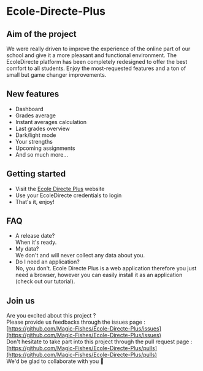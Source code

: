 # Ecole-Directe-Plus
## Aim of the project
We were really driven to improve the experience of the online part of our school and give it a more pleasant and functional environment.
The EcoleDirecte platform has been completely redesigned to offer the best comfort to all students.
Enjoy the most-requested features and a ton of small but game changer improvements.

## New features
- Dashboard
- Grades average
- Instant averages calculation
- Last grades overview
- Dark/light mode
- Your strengths
- Upcoming assignments
- And so much more...

## Getting started
- Visit the [Ecole Directe Plus](https://ecole-directe-plus.magicfish.repl.co/login) website
- Use your EcoleDirecte credentials to login
- That's it, enjoy!

## FAQ
- A release date?<br>When it's ready.
- My data?<br>We don't and will never collect any data about you.
- Do I need an application?<br>No, you don't. Ecole Directe Plus is a web application therefore you just need a browser, however you can easily install it as an application (check out our tutorial).

## Join us
Are you excited about this project ?<br>
Please provide us feedbacks through the issues page :<br>
[https://github.com/Magic-Fishes/Ecole-Directe-Plus/issues](https://github.com/Magic-Fishes/Ecole-Directe-Plus/issues)<br>
Don't hesitate to take part into this project through the pull request page :<br>
[https://github.com/Magic-Fishes/Ecole-Directe-Plus/pulls](https://github.com/Magic-Fishes/Ecole-Directe-Plus/pulls)<br>
We'd be glad to collaborate with you 🤝<br>
